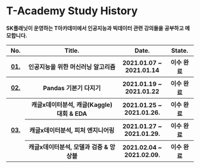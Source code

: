 # T-Academy Study History



**SK플래닛이 운영하는 T아카데미에서 인공지능과 빅데이터 관련 강의들을 공부하고 메모합니다.**



<table>
    <thead>
        <th width="10%">No.</th>
        <th width="50%">Title.</th>
        <th width="25%">Date.</th>
        <th width="15%">State.</th>
    </thead>
    <tbody>
        <tr>
            <th><a href="https://github.com/HandeulLy/TAcademy/tree/master/01_%EC%9D%B8%EA%B3%B5%EC%A7%80%EB%8A%A5%EC%9D%84%EC%9C%84%ED%95%9C%EB%A8%B8%EC%8B%A0%EB%9F%AC%EB%8B%9D%EC%95%8C%EA%B3%A0%EB%A6%AC%EC%A6%98">01.</a></th>
            <th>인공지능을 위한 머신러닝 알고리즘</th>
            <th>2021.01.07 ~ 2021.01.14</th>
            <th>이수 완료</th>
        </tr>
        <tr>
            <th><a href="https://github.com/HandeulLy/TAcademy/tree/master/02_Pandas%EA%B8%B0%EB%B3%B8%EA%B8%B0%EB%8B%A4%EC%A7%80%EA%B8%B0">02.</a></th>
            <th>Pandas 기본기 다지기</th>
            <th>2021.01.19 ~ 2021.01.22</th>
            <th>이수 완료</th>
        </tr>    
        <tr>
            <th rowspan="3"><a href="https://github.com/HandeulLy/TAcademy/tree/master/03_Kaggle_DataScience">03.</a></th>
            <th>캐글x데이터분석, 캐글(Kaggle) 대회 & EDA</th>
            <th>2021.01.25 ~ 2021.01.26.</th>
            <th>이수 완료</th>
        </tr>
        <tr>
            <th>캐글x데이터분석, 피처 엔지니어링</th>
            <th>2021.01.27 ~ 2021.01.29.</th>
            <th>이수 완료</th>
        </tr>
        <tr>
            <th>캐글x데이터분석, 모델과 검증 & 앙상블</th>
            <th>2021.02.04 ~ 2021.02.09.</th>
            <th>이수 완료</th>
        </tr>    
<!--         <tr>
            <th>04.</th>
            <th></th>
            <th></th>
            <th></th>
        </tr> -->
    </tbody>
</table>

